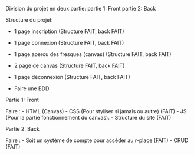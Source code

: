 Division du projet en deux partie:
partie 1: Front
partie 2: Back

Structure du projet:

- 1 page inscription (Structure FAIT, back FAIT)
- 1 page connexion (Structure FAIT, back FAIT)
- 1 page apercu des fresques (canvas) (Structure FAIT, back FAIT)
- 2 page de canvas (Structure FAIT, back FAIT)
- 1 page déconnexion (Structure FAIT, back FAIT)

- Faire une BDD

Partie 1: Front

Faire :
    - HTML (Canvas)
    - CSS (Pour styliser si jamais ou autre) (FAIT)
    - JS (Pour la partie fonctionnement du canvas).
    - Structure du site (FAIT)


Partie 2: Back

Faire :
    - Soit un système de compte pour accéder au r-place (FAIT)
    - CRUD (FAIT)